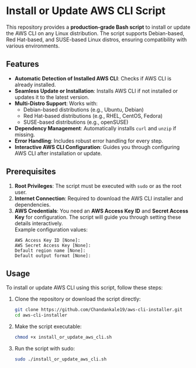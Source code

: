 # Install or Update AWS CLI Script

This repository provides a **production-grade Bash script** to install or update the AWS CLI on any Linux distribution. The script supports Debian-based, Red Hat-based, and SUSE-based Linux distros, ensuring compatibility with various environments.

## Features

- **Automatic Detection of Installed AWS CLI**: Checks if AWS CLI is already installed.
- **Seamless Update or Installation**: Installs AWS CLI if not installed or updates it to the latest version.
- **Multi-Distro Support**: Works with:
  - Debian-based distributions (e.g., Ubuntu, Debian)
  - Red Hat-based distributions (e.g., RHEL, CentOS, Fedora)
  - SUSE-based distributions (e.g., openSUSE)
- **Dependency Management**: Automatically installs `curl` and `unzip` if missing.
- **Error Handling**: Includes robust error handling for every step.
- **Interactive AWS CLI Configuration**: Guides you through configuring AWS CLI after installation or update.

## Prerequisites

1. **Root Privileges**: The script must be executed with `sudo` or as the root user.
2. **Internet Connection**: Required to download the AWS CLI installer and dependencies.
3. **AWS Credentials**: You need an **AWS Access Key ID** and **Secret Access Key** for configuration. The script will guide you through setting these details interactively.  
   Example configuration values:  
   ```plaintext
   AWS Access Key ID [None]: 
   AWS Secret Access Key [None]: 
   Default region name [None]: 
   Default output format [None]: 

## Usage

To install or update AWS CLI using this script, follow these steps:

1. Clone the repository or download the script directly:

   ```bash
   git clone https://github.com/Chandankale19/aws-cli-installer.git
   cd aws-cli-installer

2. Make the script executable:

   ```bash
   chmod +x install_or_update_aws_cli.sh

3. Run the script with sudo:

   ```bash
   sudo ./install_or_update_aws_cli.sh
